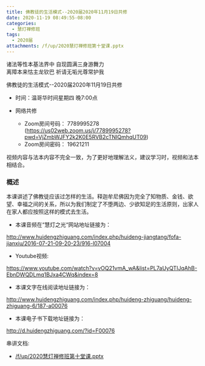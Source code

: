 ```yaml
---
title: 佛教徒的⽣活模式--2020届2020年11月19日共修
date: 2020-11-19 08:49:55-08:00
categories:
  - 慧灯禅修班
tags:
  - 2020届
attachments: /f/up/2020慧灯禅修班第十堂课.pptx
---
```

诸法等性本基法界中 自现圆满三身游舞力  
离障本来怙主龙钦巴 祈请无垢光尊常护我  

佛教徒的⽣活模式--2020届2020年11月19日共修

* 时间：温哥华时间星期四 晚7:00点

* 网络共修
  * Zoom房间号码： 7789995278 (<https://us02web.zoom.us/j/7789995278?pwd=VjZmbWJFY2k2K0E5RVB2cTNIQmhqUT09>)
  * Zoom房间密码： 19621211

视频内容与法本内容不完全⼀致，为了更好地理解法义，建议学习时，视频和法本相结合。

### 概述

本课讲述了佛教徒应该过怎样的⽣活。释迦牟尼佛因为完全了知物质、⾦钱、欲望、幸福之间的关系，所以为我们制定了不堕两边、少欲知⾜的⽣活原则，出家⼈在家⼈都应按照这样的模式去⽣活。

- 本课⾳频在“慧灯之光“⽹站地址链接为：

<http://www.huidengzhiguang.com/index.php/huideng-jiangtang/fofa-jianxiu/2016-07-21-09-20-23/916-l07004>

- Youtube视频:

<https://www.youtube.com/watch?v=vOQ21vmA_wA&list=PL7aUyQTIJqAhB-EbnDWQDLmq1BJxa4CWq&index=8>

- 本课⽂字在线阅读地址链接为：

<http://www.huidengzhiguang.com/index.php/huideng-zhiguang/huideng-zhiguang-6/187-a00076>

- 本课电⼦书下载地址链接为：

<http://d.huidengzhiguang.com/?id=F00076>

串讲文档:
* [/f/up/2020慧灯禅修班第十堂课.pptx](/f/up/2020慧灯禅修班第十堂课.pptx)
